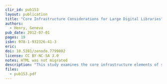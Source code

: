 ```yaml
---
clir_id: pub153
layout: publication
title: "Core Infrastructure Considerations for Large Digital Libraries"
authors: 
  - Henry, Geneva
pub_date: 2012-07-01
pages: 19
isbn: 978-1-932326-41-3
eric:
doi: 10.5281/zenodo.7799802
license: CC BY-NC-SA 3.0
notes: HTML was not migrated
description: "This study examines the core infrastructure elements of systems that manage large quantities of digital materials that one would think of as a digital library. An examination of the infrastructures of a few make it possible to understand the diverse approaches each has taken to manage digital content. This study focuses on large, noncommercial digital libraries. Published in collaboration with CLIR’s Digital Library Federation program."
files:
  - pub153.pdf
---
```

